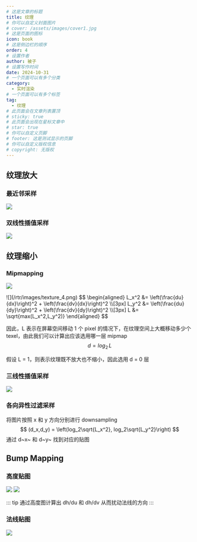 ```yaml
---
# 这是文章的标题
title: 纹理
# 你可以自定义封面图片
# cover: /assets/images/cover1.jpg
# 这是页面的图标
icon: book
# 这是侧边栏的顺序
order: 4
# 设置作者
author: 被子
# 设置写作时间
date: 2024-10-31
# 一个页面可以有多个分类
category:
  - 实时渲染
# 一个页面可以有多个标签
tag:
  - 纹理
# 此页面会在文章列表置顶
# sticky: true
# 此页面会出现在星标文章中
# star: true
# 你可以自定义页脚
# footer: 这是测试显示的页脚
# 你可以自定义版权信息
# copyright: 无版权
---
```


## 纹理放大

### 最近邻采样
![](/rtr/images/texture_1.png)

### 双线性插值采样
![](/rtr/images/texture_2.png)

## 纹理缩小
### Mipmapping
![](/rtr/images/texture_3.png)

<Badge text="LOD 计算（选用哪一层 mipmap ?）" type="tip" vertical="middle" />
![](/rtr/images/texture_4.png)
$$
\begin{aligned}
L_x^2 &= \left(\frac{du}{dx}\right)^2 + \left(\frac{dv}{dx}\right)^2 \\[3px]
L_y^2 &= \left(\frac{du}{dy}\right)^2 + \left(\frac{dv}{dy}\right)^2 \\[3px]
L &= \sqrt{max(L_x^2,L_y^2)}
\end{aligned}
$$

因此，L 表示在屏幕空间移动 1 个 pixel 的情况下，在纹理空间上大概移动多少个 texel，由此我们可以计算出应该选用哪一层 mipmap
$$
d = log_2 \, L
$$

假设 L = 1，则表示纹理既不放大也不缩小，因此选用 d = 0 层

### 三线性插值采样
![](/rtr/images/texture_5.png)

### 各向异性过滤采样
将图片按照 x 和 y 方向分别进行 downsampling
$$
(d_x,d_y) = \left(log_2\sqrt{L_x^2}, log_2\sqrt{L_y^2}\right)
$$
通过 d~x~ 和 d~y~ 找到对应的贴图

## Bump Mapping
### 高度贴图
![](/rtr/images/texture_6.png)
![](/rtr/images/texture_7.png)

::: tip
通过高度图计算出 dh/du 和 dh/dv 从而扰动法线的方向
:::

### 法线贴图
![](/rtr/images/texture_8.png)
